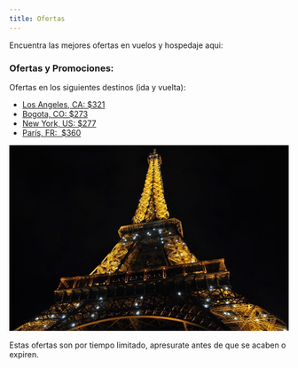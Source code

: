 ```yaml
---
title: Ofertas
---
```


Encuentra las mejores ofertas en vuelos y hospedaje aqui:

### Ofertas y Promociones:

Ofertas en los siguientes destinos (ida y vuelta):

* <a href="http://bit.ly/2YlnoKU" target="_blank">Los Angeles, CA: $321</a>
* <a href="http://bit.ly/2WDloxj" target="_blank">Bogota, CO: $273</a>
* <a href="http://bit.ly/2VXG3Ph" target="_blank">New York, US: $277</a>
* <a href="http://bit.ly/2PXE5ZQ" target="_blank">París, FR:  $360</a>

![torre eiffel](./photo-1465070845512-2b2dbdc6df66.jpeg)

Estas ofertas son por tiempo limitado, apresurate antes de que se acaben o expiren.
